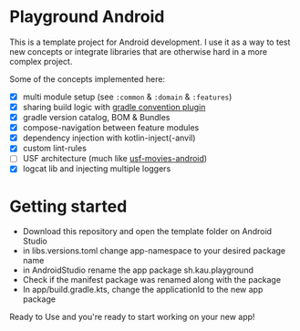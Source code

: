 # Playground Android

This is a template project for Android development. I use it as a way
to test new concepts or integrate libraries that are otherwise hard
in a more complex project.

Some of the concepts implemented here:

- [x] multi module setup (see `:common` & `:domain` & `:features`)
- [x] sharing build logic with [gradle convention plugin](https://docs.gradle.org/current/samples/sample_convention_plugins.html)
- [x] gradle version catalog, BOM & Bundles
- [x] compose-navigation between feature modules
- [x] dependency injection with kotlin-inject(-anvil)
- [x] custom lint-rules
- [ ] USF architecture (much like [usf-movies-android](https://github.com/kaushikgopal/movies-usf-android))
- [x] logcat lib and injecting multiple loggers

# Getting started
- Download this repository and open the template folder on Android Studio
- in libs.versions.toml change app-namespace to your desired package name
- in AndroidStudio rename the app package sh.kau.playground
- Check if the manifest package was renamed along with the package
- In app/build.gradle.kts, change the applicationId to the new app package


Ready to Use and you're ready to start working on your new app!
